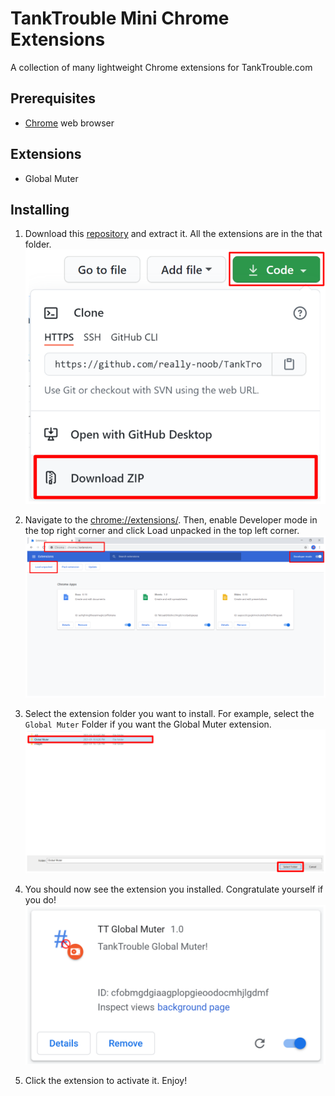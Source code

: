 # TankTrouble Mini Chrome Extensions

A collection of many lightweight Chrome extensions for TankTrouble.com

## Prerequisites
 - [Chrome](https://www.google.com/intl/en_ca/chrome/) web browser

## Extensions
 - Global Muter

## Installing
1. Download this [repository](https://github.com/really-noob/TankTrouble-Mini-Chrome-Extensions) and extract it. All the extensions are in the that folder.
![Download](/images/Download.png)

2. Navigate to the [chrome://extensions/](chrome://extensions/). Then, enable Developer mode in the top right corner and click Load unpacked in the top left corner.
![Loading Extension](/images/Loading_Extension.png)

3. Select the extension folder you want to install. For example, select the `Global Muter` Folder if you want the Global Muter extension.
![Select Extension](/images/Select_Extension.png)

4. You should now see the extension you installed. Congratulate yourself if you do!
![View Extension](/images/View_Extension.png)

5. Click the extension to activate it. Enjoy!
